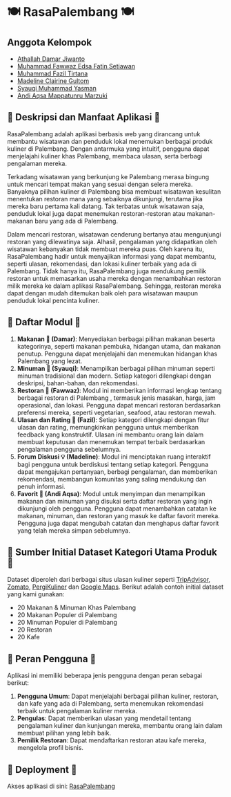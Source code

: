 # 🍽️ RasaPalembang 🍽️

## Anggota Kelompok

- [Athallah Damar Jiwanto](https://www.github.com/AthallahD)
- [Muhammad Fawwaz Edsa Fatin Setiawan](https://www.github.com/bemosumo)
- [Muhammad Fazil Tirtana](https://www.github.com/fazirta)
- [Madeline Clairine Gultom](https://www.github.com/mdlnecg)
- [Syauqi Muhammad Yasman](https://www.github.com/syauqiyasman)
- [Andi Aqsa Mappatunru Marzuki](https://www.github.com/andiaqsa)

## 💁 Deskripsi dan Manfaat Aplikasi 💁

RasaPalembang adalah aplikasi berbasis web yang dirancang untuk membantu wisatawan dan penduduk lokal menemukan berbagai produk kuliner di Palembang. Dengan antarmuka yang intuitif, pengguna dapat menjelajahi kuliner khas Palembang, membaca ulasan, serta berbagi pengalaman mereka.

Terkadang wisatawan yang berkunjung ke Palembang merasa bingung untuk mencari tempat makan yang sesuai dengan selera mereka. Banyaknya pilihan kuliner di Palembang bisa membuat wisatawan kesulitan menentukan restoran mana yang sebaiknya dikunjungi, terutama jika mereka baru pertama kali datang. Tak terbatas untuk wisatawan saja, penduduk lokal juga dapat menemukan restoran-restoran atau makanan-makanan baru yang ada di Palembang.

Dalam mencari restoran, wisatawan cenderung bertanya atau mengunjungi restoran yang dilewatinya saja. Alhasil, pengalaman yang didapatkan oleh wisatawan kebanyakan tidak membuat mereka puas. Oleh karena itu, RasaPalembang hadir untuk menyajikan informasi yang dapat membantu, seperti ulasan, rekomendasi, dan lokasi kuliner terbaik yang ada di Palembang. Tidak hanya itu, RasaPalembang juga mendukung pemilik restoran untuk memasarkan usaha mereka dengan menambahkan restoran milik mereka ke dalam aplikasi RasaPalembang. Sehingga, restoran mereka dapat dengan mudah ditemukan baik oleh para wisatawan maupun penduduk lokal pencinta kuliner.

## 📃 Daftar Modul 📃

1. **Makanan 🍲 (Damar)**: Menyediakan berbagai pilihan makanan beserta kategorinya, seperti makanan pembuka, hidangan utama, dan makanan penutup. Pengguna dapat menjelajahi dan menemukan hidangan khas Palembang yang lezat.
2. **Minuman 🍹 (Syauqi)**: Menampilkan berbagai pilihan minuman seperti minuman tradisional dan modern. Setiap kategori dilengkapi dengan deskripsi, bahan-bahan, dan rekomendasi.
3. **Restoran 🍴 (Fawwaz)**: Modul ini memberikan informasi lengkap tentang berbagai restoran di Palembang , termasuk jenis masakan, harga, jam operasional, dan lokasi. Pengguna dapat mencari restoran berdasarkan preferensi mereka, seperti vegetarian, seafood, atau restoran mewah.
4. **Ulasan dan Rating 📝 (Fazil)**: Setiap kategori dilengkapi dengan fitur ulasan dan rating, memungkinkan pengguna untuk memberikan feedback yang konstruktif. Ulasan ini membantu orang lain dalam membuat keputusan dan menemukan tempat terbaik berdasarkan pengalaman pengguna sebelumnya.
5. **Forum Diskusi 💡 (Madeline)**: Modul ini menciptakan ruang interaktif bagi pengguna untuk berdiskusi tentang setiap kategori. Pengguna dapat mengajukan pertanyaan, berbagi pengalaman, dan memberikan rekomendasi, membangun komunitas yang saling mendukung dan penuh informasi.
6. **Favorit 🩷 (Andi Aqsa)**: Modul untuk menyimpan dan menampilkan makanan dan minuman yang disukai serta daftar restoran yang ingin dikunjungi oleh pengguna. Pengguna dapat menambahkan catatan ke makanan, minuman, dan restoran yang masuk ke daftar favorit mereka. Pengguna juga dapat mengubah catatan dan menghapus daftar favorit yang telah mereka simpan sebelumnya.

## 📓 Sumber Initial Dataset Kategori Utama Produk 📓

Dataset diperoleh dari berbagai situs ulasan kuliner seperti [TripAdvisor](https://www.tripadvisor.com/), [Zomato](https://www.zomato.com/), [PergiKuliner](https://pergikuliner.com/) dan [Google Maps](https://maps.google.com). Berikut adalah contoh initial dataset yang kami gunakan:

- 20 Makanan & Minuman Khas Palembang
- 20 Makanan Populer di Palembang
- 20 Minuman Populer di Palembang
- 20 Restoran
- 20 Kafe

## 👤 Peran Pengguna 👤
Aplikasi ini memiliki beberapa jenis pengguna dengan peran sebagai berikut:

1. **Pengguna Umum**: Dapat menjelajahi berbagai pilihan kuliner, restoran, dan kafe yang ada di Palembang, serta menemukan rekomendasi terbaik untuk pengalaman kuliner mereka.
2. **Pengulas**: Dapat memberikan ulasan yang mendetail tentang pengalaman kuliner dan kunjungan mereka, membantu orang lain dalam membuat pilihan yang lebih baik.
3. **Pemilik Restoran**: Dapat mendaftarkan restoran atau kafe mereka, mengelola profil bisnis.

## 🚀 Deployment 🚀

Akses aplikasi di sini: [RasaPalembang](http://muhammad-fazil31-rasapalembang.pbp.cs.ui.ac.id/)